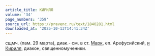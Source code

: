 ```yaml
---
article_title: КИРИЛЛ
volume: '34'
page_numbers: '359'
source_url: https://pravenc.ru/text/1840281.html
downloaded_at: '2025-10-13T14:41:34Z'
---
```


сщмч. (пам. 29 марта), диак.- см. в ст. [Марк](https://pravenc.ru/text/Марк.html), еп. Арефусийский, [и Кирилл](<https://pravenc.ru/text/и Кирилл.html>), диакон, священномученики.
